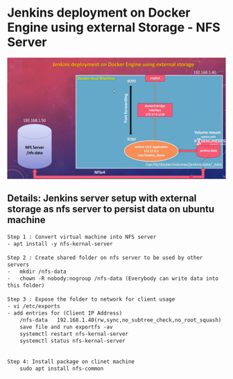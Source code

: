 # Jenkins deployment on Docker Engine using external Storage - NFS Server

![alt text](image/image.png) 

## Details: Jenkins server setup with external storage as nfs server to persist data on ubuntu machine


    Step 1 : Convert virtual machine into NFS server
    - apt install -y nfs-kernal-server

    Step 2 : Create shared folder on nfs server to be used by other servers
    -   mkdir /nfs-data
    -   chown -R nobody:nogroup /nfs-data (Everybody can write data into this folder) 

    Step 3 : Expose the folder to network for client usage
    - vi /etc/exports
    - add entries for (Client IP Address)
        /nfs-data   192.168.1.40(rw,sync,no_subtree_check,no_root_squash)
        save file and run exportfs -av
        systemctl restart nfs-kernal-server
        systemctl status nfs-kernal-server


    Step 4: Install package on clinet machine
        sudo apt install nfs-common
  
